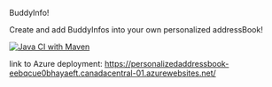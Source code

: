 BuddyInfo!

Create and add BuddyInfos into your own personalized addressBook!

[![Java CI with Maven](https://github.com/Jason101202/BuddyInfo/actions/workflows/maven.yml/badge.svg)](https://github.com/Jason101202/BuddyInfo/actions/workflows/maven.yml)

link to Azure deployment: https://personalizedaddressbook-eebqcue0bhayaeft.canadacentral-01.azurewebsites.net/ 
